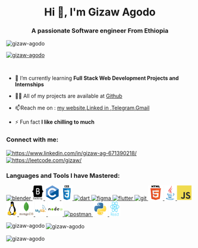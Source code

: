 

<!--
**Gizaw-Agodo/Gizaw-Agodo** is a ✨ _special_ ✨ repository because its `README.md` (this file) appears on your GitHub profile.

Here are some ideas to get you started:

- 🔭 I’m currently working on ...
- 🌱 I’m currently learning ...
- 👯 I’m looking to collaborate on ...
- 🤔 I’m looking for help with ...
- 💬 Ask me about ...
- 📫 How to reach me: [my website](https://gizaw-agodo.github.io/UGR-8917-12/),[Linked in ](https://www.linkedin.com/in/gizaw-ag-671390218/),[Telegram](urhttps://t.me/gzag15l),[Gmail](gizawag123@gmail.com)
)
- 😄 Pronouns: ...
- ⚡ Fun fact: ...
-->


<h1 align="center">Hi 👋, I'm Gizaw Agodo</h1>
<h3 align="center">A passionate Software engineer From Ethiopia</h3>

<p align="left"> <img src="https://komarev.com/ghpvc/?username=gizaw-agodo&label=Profile%20views&color=0e75b6&style=flat" alt="gizaw-agodo" /> </p>

<p align="left"> <a href="#https://github.com/ryo-ma/github-profile-trophy"><img src="https://github-profile-trophy.vercel.app/?username=gizaw-agodo" alt="gizaw-agodo" /></a> </p>

<p align="left"> <a href="https://twitter.com/" target="blank"><img src="https://img.shields.io/twitter/follow/?logo=twitter&style=for-the-badge" alt="" /></a> </p>

- 🌱 I’m currently learning **Full Stack Web Development Projects and Internships**

- 👨‍💻 All of my projects are available at [Github](https://github.com/Gizaw-Agodo)

- 📫Reach me on : [my website](https://gizaw-portifolio.netlify.app/),[Linked in ](https://www.linkedin.com/in/gizaw-ag-671390218/),[Telegram](https://t.me/gzag15l),[Gmail](gizawag123@gmail.com)

- ⚡ Fun fact **I like chilling to much**

<h3 align="left">Connect with me:</h3>
<p align="left">
<a href="https://linkedin.com/in/https://www.linkedin.com/in/gizaw-ag-671390218/" target="blank"><img align="center" src="https://raw.githubusercontent.com/rahuldkjain/github-profile-readme-generator/master/src/images/icons/Social/linked-in-alt.svg" alt="https://www.linkedin.com/in/gizaw-ag-671390218/" height="30" width="40" /></a>
<a href="https://www.leetcode.com/https://leetcode.com/gizaw/" target="blank"><img align="center" src="https://raw.githubusercontent.com/rahuldkjain/github-profile-readme-generator/master/src/images/icons/Social/leet-code.svg" alt="https://leetcode.com/gizaw/" height="30" width="40" /></a>
</p>

<h3 align="left">Languages and Tools I have Mastered:</h3>
<p align="left"> <a href="https://www.blender.org/" target="_blank" rel="noreferrer"> <img src="https://download.blender.org/branding/community/blender_community_badge_white.svg" alt="blender" width="40" height="40"/> </a> <a href="https://getbootstrap.com" target="_blank" rel="noreferrer"> <img src="https://raw.githubusercontent.com/devicons/devicon/master/icons/bootstrap/bootstrap-plain-wordmark.svg" alt="bootstrap" width="30" height="40"/> 
</a> <a href="https://www.cprogramming.com/" target="_blank" rel="noreferrer"> <img src="https://raw.githubusercontent.com/devicons/devicon/master/icons/c/c-original.svg" alt="c" width="40" height="40"/> </a>
 <a href="https://www.w3schools.com/css/" target="_blank" rel="noreferrer"> <img src="https://raw.githubusercontent.com/devicons/devicon/master/icons/css3/css3-original-wordmark.svg" alt="css3" width="30" height="40"/> </a> <a href="https://dart.dev" target="_blank" rel="noreferrer"> <img src="https://www.vectorlogo.zone/logos/dartlang/dartlang-icon.svg" alt="dart" width="40" height="40"/> </a> 
 <a href="https://www.figma.com/" target="_blank" rel="noreferrer"> <img src="https://www.vectorlogo.zone/logos/figma/figma-icon.svg" alt="figma" width="40" height="40"/> </a> <a href="https://flutter.dev" target="_blank" rel="noreferrer"> <img src="https://www.vectorlogo.zone/logos/flutterio/flutterio-icon.svg" alt="flutter" width="40" height="40"/> </a>
  <a href="https://git-scm.com/" target="_blank" rel="noreferrer"> <img src="https://www.vectorlogo.zone/logos/git-scm/git-scm-icon.svg" alt="git" width="30" height="40"/> </a> <a href="https://www.w3.org/html/" target="_blank" rel="noreferrer"> <img src="https://raw.githubusercontent.com/devicons/devicon/master/icons/html5/html5-original-wordmark.svg" alt="html5" width="40" height="40"/> </a> <a href="https://www.java.com" target="_blank" rel="noreferrer"> <img src="https://raw.githubusercontent.com/devicons/devicon/master/icons/java/java-original.svg" alt="java" width="30" height="40"/> </a> <a href="https://developer.mozilla.org/en-US/docs/Web/JavaScript" target="_blank" rel="noreferrer"> <img src="https://raw.githubusercontent.com/devicons/devicon/master/icons/javascript/javascript-original.svg" alt="javascript" width="40" height="40"/> </a> <a href="https://www.linux.org/" target="_blank" rel="noreferrer"> <img src="https://raw.githubusercontent.com/devicons/devicon/master/icons/linux/linux-original.svg" alt="linux" width="30" height="40"/> </a> <a href="https://www.mongodb.com/" target="_blank" rel="noreferrer"> <img src="https://raw.githubusercontent.com/devicons/devicon/master/icons/mongodb/mongodb-original-wordmark.svg" alt="mongodb" width="40" height="40"/> </a> <a href="https://www.mysql.com/" target="_blank" rel="noreferrer"> <img src="https://raw.githubusercontent.com/devicons/devicon/master/icons/mysql/mysql-original-wordmark.svg" alt="mysql" width="30" height="40"/> </a> <a href="https://nodejs.org" target="_blank" rel="noreferrer"> <img src="https://raw.githubusercontent.com/devicons/devicon/master/icons/nodejs/nodejs-original-wordmark.svg" alt="nodejs" width="40" height="40"/> </a> <a href="https://postman.com" target="_blank" rel="noreferrer"> <img src="https://www.vectorlogo.zone/logos/getpostman/getpostman-icon.svg" alt="postman" width="40" height="40"/> </a> <a href="https://www.python.org" target="_blank" rel="noreferrer"> <img src="https://raw.githubusercontent.com/devicons/devicon/master/icons/python/python-original.svg" alt="python" width="40" height="40"/> </a> <a href="https://reactjs.org/" target="_blank" rel="noreferrer"> <img src="https://raw.githubusercontent.com/devicons/devicon/master/icons/react/react-original-wordmark.svg" alt="react" width="30" height="40"/> </a> </p>

<p><img align="left" src="https://github-readme-stats.vercel.app/api/top-langs?username=gizaw-agodo&show_icons=true&locale=en&layout=compact" alt="gizaw-agodo" /></p>

<p>&nbsp;<img align="center" src="https://github-readme-stats.vercel.app/api?username=gizaw-agodo&show_icons=true&locale=en" alt="gizaw-agodo" /></p>

<p><img align="center" src="https://github-readme-streak-stats.herokuapp.com/?user=gizaw-agodo&" alt="gizaw-agodo" /></p>
